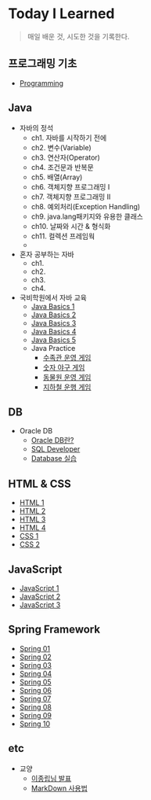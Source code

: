 # Today I Learned

> 매일 배운 것, 시도한 것을 기록한다.

## 프로그래밍 기초
- [Programming](https://github.com/paikjonghun/TIL/blob/main/Java/Programming.md)

## Java

- 자바의 정석
  - ch1. 자바를 시작하기 전에
  - ch2. 변수(Variable)
  - ch3. 연산자(Operator)
  - ch4. 조건문과 반복문
  - ch5. 배열(Array)
  - ch6. 객체지향 프로그래밍 I
  - ch7. 객체지향 프로그래밍 II
  - ch8. 예외처리(Exception Handling)
  - ch9. java.lang패키지와 유용한 클래스
  - ch10. 날짜와 시간 & 형식화
  - ch11. 컬렉션 프레임웍
  - 
- 혼자 공부하는 자바
  - ch1.
  - ch2.
  - ch3.
  - ch4.
- 국비학원에서 자바 교육
  - [Java Basics 1](https://github.com/paikjonghun/TIL/blob/main/Java/Java-Basics/Java-Basics1.md)
  - [Java Basics 2](https://github.com/paikjonghun/TIL/blob/main/Java/Java-Basics/Java-Basics2.md)
  - [Java Basics 3](https://github.com/paikjonghun/TIL/blob/main/Java/Java-Basics/Java-Basics3.md)
  - [Java Basics 4](https://github.com/paikjonghun/TIL/blob/main/Java/Java-Basics/Java-Basics4.md)
  - [Java Basics 5](https://github.com/paikjonghun/TIL/blob/main/Java/Java-Basics/Java-Basics5.md)
  - Java Practice
      - [수족관 운영 게임](https://github.com/paikjonghun/TIL/blob/main/Java/Java-Practice/Fish-Port.md)
      - [숫자 야구 게임](https://github.com/paikjonghun/TIL/blob/main/Java/Java-Practice/Number-Baseball.md)
      - [동물원 운영 게임](https://github.com/paikjonghun/TIL/blob/main/Java/Java-Practice/Zoo.md)
      - [지하철 운행 게임](https://github.com/paikjonghun/TIL/blob/main/Java/Java-Practice/subway.md)

## DB

- Oracle DB
  - [Oracle DB란?](https://github.com/paikjonghun/TIL/blob/main/Database/Oracle-Database.md)
  - [SQL Developer](https://github.com/paikjonghun/TIL/blob/main/Database/SQL-Developer.md)
  - [Database 실습](https://github.com/paikjonghun/TIL/blob/main/Database/Oracle-Database-Exam.md)

## HTML & CSS

- [HTML 1](https://github.com/paikjonghun/TIL/blob/main/HTML%26CSS/HTML1.md)
- [HTML 2](https://github.com/paikjonghun/TIL/blob/main/HTML%26CSS/HTML2.md)
- [HTML 3](https://github.com/paikjonghun/TIL/blob/main/HTML%26CSS/HTML3.md)
- [HTML 4](https://github.com/paikjonghun/TIL/blob/main/HTML%26CSS/HTML4.md)
- [CSS 1](https://github.com/paikjonghun/TIL/blob/main/HTML%26CSS/CSS1.md)
- [CSS 2](https://github.com/paikjonghun/TIL/blob/main/HTML%26CSS/CSS2.md)

## JavaScript

- [JavaScript 1](https://github.com/paikjonghun/TIL/blob/main/JavaScript/JavaScript1.md)
- [JavaScript 2](https://github.com/paikjonghun/TIL/blob/main/JavaScript/JavaScript2.md)
- [JavaScript 3](https://github.com/paikjonghun/TIL/blob/main/JavaScript/JavaScript3.md)

## Spring Framework

- [Spring 01](https://github.com/paikjonghun/TIL/blob/main/Spring/Spring01.md)
- [Spring 02](https://github.com/paikjonghun/TIL/blob/main/Spring/Spring02.md)
- [Spring 03](https://github.com/paikjonghun/TIL/blob/main/Spring/Spring03.md)
- [Spring 04](https://github.com/paikjonghun/TIL/blob/main/Spring/Spring04.md)
- [Spring 05](https://github.com/paikjonghun/TIL/blob/main/Spring/Spring05.md)
- [Spring 06](https://github.com/paikjonghun/TIL/blob/main/Spring/Spring06.md)
- [Spring 07](https://github.com/paikjonghun/TIL/blob/main/Spring/Spring07.md)
- [Spring 08](https://github.com/paikjonghun/TIL/blob/main/Spring/Spring08.md)
- [Spring 09](https://github.com/paikjonghun/TIL/blob/main/Spring/Spring09.md)
- [Spring 10](https://github.com/paikjonghun/TIL/blob/main/Spring/Spring10.md)

## etc

- 교양
    - [이종립님 발표](https://github.com/paikjonghun/TIL/blob/main/%EA%B5%90%EC%96%91/HowToGrow.md)
    - [MarkDown 사용법](https://github.com/paikjonghun/TIL/blob/main/etc/MarkDown.md)



